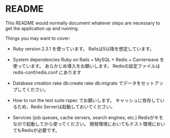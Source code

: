 # README

This README would normally document whatever steps are necessary to get the
application up and running.

Things you may want to cover:

* Ruby version
2.3.1 を使っています。
Railsは5以降を想定しています。

* System dependencies
Ruby on Rails + MySQL + Redis + Carrierwave を使っています。
あらかじめ導入をお願いします。
Redisの設定ファイルは redis-conf/redis.conf にあります

* Database creation
rake db:create
rake db:migrate
でデータをセットアップしてください。

* How to run the test suite
rspec でお願いします。
キャッシュに依存しているため、Redis Serverは起動しておいてください。

* Services (job queues, cache servers, search engines, etc.)
Redisがキモなので起動してから使ってください。
開発環境においてもテスト環境においてもRedisが必要です。

